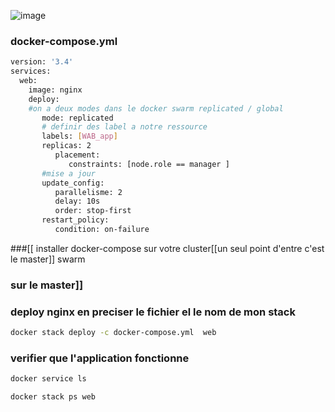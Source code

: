 ![image](https://user-images.githubusercontent.com/56481634/217915071-20868731-36a7-436a-8b34-563e495219f1.png)
### docker-compose.yml
```bash
version: '3.4'
services:
  web:
    image: nginx
    deploy:
    #on a deux modes dans le docker swarm replicated / global
       mode: replicated
       # definir des label a notre ressource
       labels: [WAB_app]
       replicas: 2
          placement:
             constraints: [node.role == manager ]
       #mise a jour
       update_config:
          parallelisme: 2
          delay: 10s
          order: stop-first
       restart_policy:
          condition: on-failure
```
###[[  installer docker-compose sur votre cluster[[un seul point d'entre c'est le master]] swarm
### sur le master]]
### deploy nginx en preciser le fichier el le nom de mon stack
```bash
docker stack deploy -c docker-compose.yml  web
```
### verifier que l'application fonctionne
```bash
docker service ls
```
```bash
docker stack ps web
```
       
